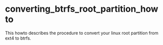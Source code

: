 # converting_btrfs_root_partition_howto
This howto describes the procedure to convert your linux root partition from ext4 to btrfs.
